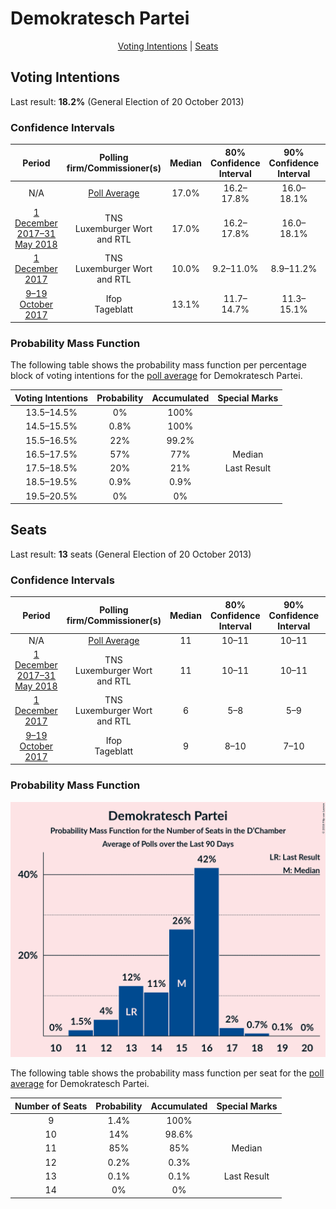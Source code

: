 # Demokratesch Partei

<p align="center"><a href="#voting-intentions">Voting Intentions</a> | <a href="#seats">Seats</a></p>

## Voting Intentions

Last result: **18.2%** (General Election of 20 October 2013)

### Confidence Intervals

| Period     | Polling firm/Commissioner(s) | Median | 80% Confidence Interval | 90% Confidence Interval | 95% Confidence Interval | 99% Confidence Interval |
|:----------:|:----------------:|:-----------:|:-----------------------:|:-----------------------:|:-----------------------:|:-----------------------:|
| N/A | [Poll Average](average.html) | 17.0% | 16.2–17.8% | 16.0–18.1% | 15.8–18.3% | 15.4–18.7% |
| [1 December 2017–31 May 2018](2018-05-31-TNS.html) | TNS <br> Luxemburger Wort and RTL | 17.0% | 16.2–17.8% | 16.0–18.1% | 15.8–18.3% | 15.4–18.7% |
| [1 December 2017](2017-12-01-TNS.html) | TNS <br> Luxemburger Wort and RTL | 10.0% | 9.2–11.0% | 8.9–11.2% | 8.7–11.5% | 8.3–12.0% |
| [9–19 October 2017](2017-10-19-Ifop.html) | Ifop <br> Tageblatt | 13.1% | 11.7–14.7% | 11.3–15.1% | 10.9–15.5% | 10.3–16.3% |

### Probability Mass Function

The following table shows the probability mass function per percentage block of voting intentions for the [poll average](average.html) for Demokratesch Partei.

| Voting Intentions | Probability | Accumulated | Special Marks |
|:-----------------:|:-----------:|:-----------:|:-------------:|
| 13.5–14.5% | 0% | 100% |  |
| 14.5–15.5% | 0.8% | 100% |  |
| 15.5–16.5% | 22% | 99.2% |  |
| 16.5–17.5% | 57% | 77% | Median |
| 17.5–18.5% | 20% | 21% | Last Result |
| 18.5–19.5% | 0.9% | 0.9% |  |
| 19.5–20.5% | 0% | 0% |  |


## Seats

Last result: **13** seats (General Election of 20 October 2013)

### Confidence Intervals

| Period     | Polling firm/Commissioner(s) | Median | 80% Confidence Interval | 90% Confidence Interval | 95% Confidence Interval | 99% Confidence Interval |
|:----------:|:----------------:|:------:|:-----------------------:|:-----------------------:|:-----------------------:|:-----------------------:|
| N/A | [Poll Average](average.html) | 11 | 10–11 | 10–11 | 10–11 | 9–11 |
| [1 December 2017–31 May 2018](2018-05-31-TNS.html) | TNS <br> Luxemburger Wort and RTL | 11 | 10–11 | 10–11 | 10–11 | 9–11 |
| [1 December 2017](2017-12-01-TNS.html) | TNS <br> Luxemburger Wort and RTL | 6 | 5–8 | 5–9 | 5–9 | 5–9 |
| [9–19 October 2017](2017-10-19-Ifop.html) | Ifop <br> Tageblatt | 9 | 8–10 | 7–10 | 7–11 | 6–11 |

### Probability Mass Function

![Graph with seats probability mass function not yet produced](average-seats-pmf-demokrateschpartei.png "Seats Probability Mass Function")

The following table shows the probability mass function per seat for the [poll average](average.html) for Demokratesch Partei.

| Number of Seats | Probability | Accumulated | Special Marks |
|:---------------:|:-----------:|:-----------:|:-------------:|
| 9 | 1.4% | 100% |  |
| 10 | 14% | 98.6% |  |
| 11 | 85% | 85% | Median |
| 12 | 0.2% | 0.3% |  |
| 13 | 0.1% | 0.1% | Last Result |
| 14 | 0% | 0% |  |


